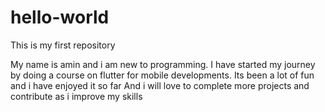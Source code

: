# hello-world
This is my first repository

My name is amin and i am new to programming. 
I have started my journey by doing a course on flutter for mobile developments. 
Its been a lot of fun and i have enjoyed it so far
And i will love to complete more projects and contribute as i improve my skills
